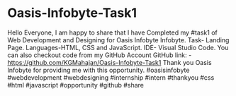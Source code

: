 # Oasis-Infobyte-Task1
Hello Everyone,  I am happy to share that I have Completed my #task1 of Web Development and Designing for Oasis Infobyte Infobyte. Task- Landing Page. Languages-HTML, CSS and JavaScript. IDE- Visual Studio Code.  You can also checkout code from my GitHub Account GitHub link: - https://github.com/KGMahajan/Oasis-Infobyte-Task1 Thank you Oasis Infobyte for providing me with this opportunity.  #oasisinfobyte #webdevelopment #webdesigning #internship #intern #thankyou #css #html #javascript #opportunity #github #share
